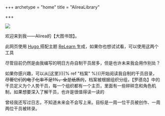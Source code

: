 +++
archetype = "home"
title = "AlireaLibrary"

+++

<img src="images/favicon.png">

欢迎来到我——Alirea的【大图书馆】。

此网页使用 [Hugo ](https://gohugo.io/)搭配主题 [ReLearn ](https://github.com/McShelby/hugo-theme-relearn)生成，如果你也想试试看，可以使用这两个工具

尽管目前仍然是由我编写的明日方舟自制干员居多，但是也许未来我会用作别处？

如果你感兴趣，可以从[这里]({{% ref "档案" %}})开始阅读我自制的干员目录，~~尽管它们的电子化率不足1%，全是纸质的~~，档案被根据组织分组，【罗德岛】中的干员定义为个人势干员，每一个组织都有一个主页，里面有一些碎碎念和角色机制，如果想要深入了解干员，也许是很值得读一读的

曾经我还写过日志，不知道未来会不会写上来。目标是一周一位干员被创作、一周两位干员被转录。

